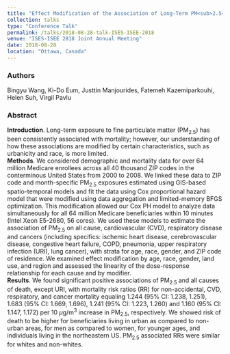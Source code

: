 ```yaml
---
title: "Effect Modification of the Association of Long-Term PM<sub>2.5</sub> Exposure and Cause-Specific Mortality: An Analysis of 64 Million U.S. Medicare Beneficiaries"
collection: talks
type: "Conference Talk"
permalink: /talks/2018-08-28-talk-ISES-ISEE-2018
venue: "ISES-ISEE 2018 Joint Annual Meeting"
date: 2018-08-28
location: "Ottawa, Canada"
---
```


### Authors
Bingyu Wang, Ki-Do Eum, Justtin Manjourides, Fatemeh Kazemiparkouhi, Helen Suh, Virgil Pavlu
### Abstract
**Introduction**. Long-term exposure to fine particulate matter (PM<sub>2.5</sub>) has been consistently associated with mortality; however, our understanding of how these associations are modified by certain characteristics, such as urbanicity and race, is more limited.  
**Methods**. We considered demographic and mortality data for over 64 million Medicare enrollees across all 40 thousand ZIP codes in the conterminous United States from 2000 to 2008. We linked these data to ZIP code and month-specific PM<sub>2.5</sub> exposures estimated using GIS-based spatio-temporal models and fit the data using Cox proportional hazard model that were modified using data aggregation and limited-memory BFGS optimization. This modification allowed our Cox PH model to analyze data simultaneously for all 64 million Medicare beneficiaries within 10 minutes (Intel Xeon E5-2680, 56 cores). We used these models to estimate the association of PM<sub>2.5</sub> on all cause, cardiovascular (CVD), respiratory disease and cancers (including specifics: ischemic heart disease, cerebrovascular disease, congestive heart failure, COPD, pneumonia, upper respiratory infection (URI), lung cancer), with strata for age, race, gender, and ZIP code of residence. We examined effect modification by age, race, gender, land use, and region and assessed the linearity of the dose-response relationship for each cause and by modifier.  
**Results**. We found significant positive associations of PM<sub>2.5</sub> and all causes of death, except URI, with mortality risk ratios (RR) for non-accidental, CVD, respiratory, and cancer mortality equaling 1.244 (95% CI: 1.238, 1.251), 1.683 (95% CI: 1.669, 1.696), 1.241 (95% CI: 1.223, 1.260) and 1.160 (95% CI: 1.147, 1.172) per 10 $\mu$g/m<sup>3</sup> increase in PM<sub>2.5</sub>, respectively. We showed risk of death to be higher for beneficiaries living in urban as compared to non-urban areas, for men as compared to women, for younger ages, and individuals living in the northeastern US. PM<sub>2.5</sub> associated RRs were similar for whites and non-whites.
